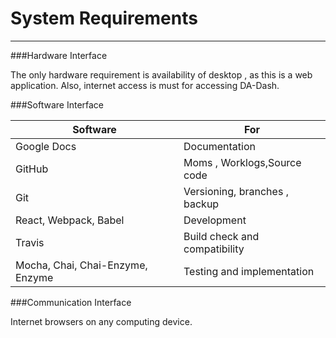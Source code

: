 # System Requirements



---


###Hardware Interface

  The only hardware requirement is availability of desktop , as this is a web application. Also, internet access is must for accessing DA-Dash.
  

###Software Interface

| Software | For |
| -- | -- |
| Google Docs | Documentation |
| GitHub  | Moms , Worklogs,Source code |
| Git  | Versioning, branches , backup |
| React, Webpack, Babel | Development |
| Travis | Build check and compatibility |
| Mocha, Chai, Chai-Enzyme, Enzyme | Testing and implementation |

###Communication Interface

  Internet browsers on any computing device.
  
